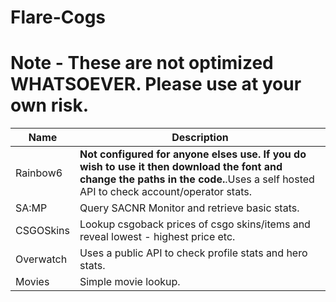 # Flare-Cogs
# Note - These are not optimized WHATSOEVER. Please use at your own risk.

| Name | Description 
| --- | --- |
| Rainbow6 | **Not configured for anyone elses use. If you do wish to use it then download the font and change the paths in the code.**.Uses a self hosted API to check account/operator stats.|
| SA:MP | Query SACNR Monitor and retrieve basic stats. |
| CSGOSkins | Lookup csgoback prices of csgo skins/items and reveal lowest - highest price etc. |
| Overwatch | Uses a public API to check profile stats and hero stats.|
| Movies | Simple movie lookup.